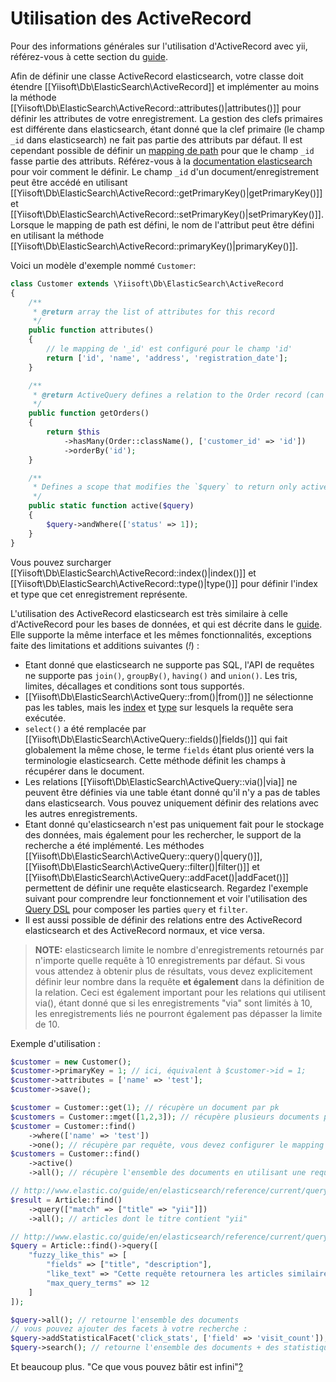 Utilisation des ActiveRecord
============================

Pour des informations générales sur l'utilisation d'ActiveRecord avec yii, référez-vous à cette section du [guide](https://github.com/yiisoft/yii2/blob/master/docs/guide/db-active-record.md).

Afin de définir une classe ActiveRecord elasticsearch, votre classe doit étendre [[Yiisoft\Db\ElasticSearch\ActiveRecord]] et implémenter au moins la méthode [[Yiisoft\Db\ElasticSearch\ActiveRecord::attributes()|attributes()]] pour définir les attributes de votre enregistrement.
La gestion des clefs primaires est différente dans elasticsearch, étant donné que la clef primaire (le champ `_id` dans elasticsearch) ne fait pas partie des attributs par défaut. Il est cependant possible de définir un [mapping de path](http://www.elastic.co/guide/en/elasticsearch/reference/current/mapping-id-field.html)
pour que le champ `_id` fasse partie des attributs.
Référez-vous à la [documentation elasticsearch](http://www.elastic.co/guide/en/elasticsearch/reference/current/mapping-id-field.html) pour voir comment le définir.
Le champ `_id` d'un document/enregistrement peut être accédé en utilisant [[Yiisoft\Db\ElasticSearch\ActiveRecord::getPrimaryKey()|getPrimaryKey()]] et
[[Yiisoft\Db\ElasticSearch\ActiveRecord::setPrimaryKey()|setPrimaryKey()]].
Lorsque le mapping de path est défini, le nom de l'attribut peut être défini en utilisant la méthode [[Yiisoft\Db\ElasticSearch\ActiveRecord::primaryKey()|primaryKey()]].

Voici un modèle d'exemple nommé `Customer`:

```php
class Customer extends \Yiisoft\Db\ElasticSearch\ActiveRecord
{
    /**
     * @return array the list of attributes for this record
     */
    public function attributes()
    {
        // le mapping de '_id' est configuré pour le champ 'id'
        return ['id', 'name', 'address', 'registration_date'];
    }

    /**
     * @return ActiveQuery defines a relation to the Order record (can be in other database, e.g. redis or sql)
     */
    public function getOrders()
    {
        return $this
            ->hasMany(Order::className(), ['customer_id' => 'id'])
            ->orderBy('id');
    }

    /**
     * Defines a scope that modifies the `$query` to return only active(status = 1) customers
     */
    public static function active($query)
    {
        $query->andWhere(['status' => 1]);
    }
}
```

Vous pouvez surcharger [[Yiisoft\Db\ElasticSearch\ActiveRecord::index()|index()]] et [[Yiisoft\Db\ElasticSearch\ActiveRecord::type()|type()]] pour définir l'index et type que cet enregistrement représente.

L'utilisation des ActiveRecord elasticsearch est très similaire à celle d'ActiveRecord pour les bases de données, et qui est décrite dans le 
[guide](https://github.com/yiisoft/yii2/blob/master/docs/guide/active-record.md).
Elle supporte la même interface et les mêmes fonctionnalités, exceptions faite des limitations et additions suivantes (*!*) :

- Etant donné que elasticsearch ne supporte pas SQL, l'API de requêtes ne supporte pas `join()`, `groupBy()`, `having()` and `union()`.
  Les tris, limites, décallages et conditions sont tous supportés.
- [[Yiisoft\Db\ElasticSearch\ActiveQuery::from()|from()]] ne sélectionne pas les tables, mais les
  [index](http://www.elastic.co/guide/en/elasticsearch/reference/current/glossary.html#glossary-index)
  et [type](http://www.elastic.co/guide/en/elasticsearch/reference/current/glossary.html#glossary-type) sur lesquels la requête sera exécutée.
- `select()` a été remplacée par [[Yiisoft\Db\ElasticSearch\ActiveQuery::fields()|fields()]] qui fait globalement la même chose, le terme `fields` étant plus orienté vers la terminologie elasticsearch.
  Cette méthode définit les champs à récupérer dans le document.
- Les relations [[Yiisoft\Db\ElasticSearch\ActiveQuery::via()|via]] ne peuvent être définies via une table étant donné qu'il n'y a pas de tables dans elasticsearch. Vous pouvez uniquement définir des relations avec les autres enregistrements.
- Etant donné qu'elasticsearch n'est pas uniquement fait pour le stockage des données, mais également pour les rechercher, le support de la recherche a été implémenté.
  Les méthodes
  [[Yiisoft\Db\ElasticSearch\ActiveQuery::query()|query()]],
  [[Yiisoft\Db\ElasticSearch\ActiveQuery::filter()|filter()]] et
  [[Yiisoft\Db\ElasticSearch\ActiveQuery::addFacet()|addFacet()]] permettent de définir une requête elasticsearch.
  Regardez l'exemple suivant pour comprendre leur fonctionnement et voir l'utilisation des [Query DSL](http://www.elastic.co/guide/en/elasticsearch/reference/current/query-dsl.html)
  pour composer les parties `query` et `filter`.
- Il est aussi possible de définir des relations entre des ActiveRecord elasticsearch et des ActiveRecord normaux, et vice versa.

> **NOTE:** elasticsearch limite le nombre d'enregistrements retournés par n'importe quelle requête à 10 enregistrements par défaut.
> Si vous vous attendez à obtenir plus de résultats, vous devez explicitement définir leur nombre dans la requête **et également** dans la définition de la relation.
> Ceci est également important pour les relations qui utilisent via(), étant donné que si les enregistrements "via" sont limités à 10, les enregistrements liés ne pourront également pas dépasser la limite de 10.

Exemple d'utilisation :

```php
$customer = new Customer();
$customer->primaryKey = 1; // ici, équivalent à $customer->id = 1;
$customer->attributes = ['name' => 'test'];
$customer->save();

$customer = Customer::get(1); // récupère un document par pk
$customers = Customer::mget([1,2,3]); // récupère plusieurs documents par pk
$customer = Customer::find()
    ->where(['name' => 'test'])
    ->one(); // récupère par requête, vous devez configurer le mapping de ce champ afin que la recherche fonctionne correctement
$customers = Customer::find()
    ->active()
    ->all(); // récupère l'ensemble des documents en utilisant une requête (et le scope `active`)

// http://www.elastic.co/guide/en/elasticsearch/reference/current/query-dsl-match-query.html
$result = Article::find()
    ->query(["match" => ["title" => "yii"]])
    ->all(); // articles dont le titre contient "yii"

// http://www.elastic.co/guide/en/elasticsearch/reference/current/query-dsl-flt-query.html
$query = Article::find()->query([
    "fuzzy_like_this" => [
        "fields" => ["title", "description"],
        "like_text" => "Cette requête retournera les articles similaires à ce texte :-)",
        "max_query_terms" => 12
    ]
]);

$query->all(); // retourne l'ensemble des documents
// vous pouvez ajouter des facets à votre recherche :
$query->addStatisticalFacet('click_stats', ['field' => 'visit_count']);
$query->search(); // retourne l'ensemble des documents + des statistiques à propos du champ visit_count (minimum, maximum, somme, ..)
```

Et beaucoup plus. "Ce que vous pouvez bâtir est infini"[?](https://www.elastic.co/)
